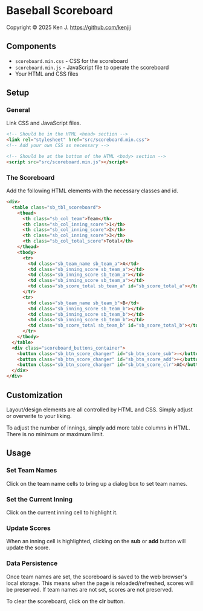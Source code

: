 # Baseball Scoreboard

Copyright © 2025 Ken J. https://github.com/kenjij

## Components

- `scoreboard.min.css` - CSS for the scoreboard
- `scoreboard.min.js` - JavaScript file to operate the scoreboard
- Your HTML and CSS files

## Setup

### General

Link CSS and JavaScript files.

```html
<!-- Should be in the HTML <head> section -->
<link rel="stylesheet" href="src/scoreboard.min.css">
<!-- Add your own CSS as necessary -->

<!-- Should be at the bottom of the HTML <body> section -->
<script src="src/scoreboard.min.js"></script>
```

### The Scoreboard

Add the following HTML elements with the necessary classes and id.

```html
<div>
  <table class="sb_tbl_scoreboard">
    <thead>
      <th class="sb_col_team">Team</th>
      <th class="sb_col_inning_score">1</th>
      <th class="sb_col_inning_score">2</th>
      <th class="sb_col_inning_score">3</th>
      <th class="sb_col_total_score">Total</th>
    </thead>
    <tbody>
      <tr>
        <td class="sb_team_name sb_team_a">A</td>
        <td class="sb_inning_score sb_team_a"></td>
        <td class="sb_inning_score sb_team_a"></td>
        <td class="sb_inning_score sb_team_a"></td>
        <td class="sb_score_total sb_team_a" id="sb_score_total_a"></td>
      </tr>
      <tr>
        <td class="sb_team_name sb_team_b">B</td>
        <td class="sb_inning_score sb_team_b"></td>
        <td class="sb_inning_score sb_team_b"></td>
        <td class="sb_inning_score sb_team_b"></td>
        <td class="sb_score_total sb_team_b" id="sb_score_total_b"></td>
      </tr>
    </tbody>
  </table>
  <div class="scoreboard_buttons_container">
    <button class="sb_btn_score_changer" id="sb_btn_score_sub">-</button>
    <button class="sb_btn_score_changer" id="sb_btn_score_add">+</button>
    <button class="sb_btn_score_changer" id="sb_btn_score_clr">AC</button>
  </div>
</div>
```

## Customization

Layout/design elements are all controlled by HTML and CSS. Simply adjust or overwrite to your liking.

To adjust the number of innings, simply add more table columns in HTML. There is no minimum or maximum limit.

## Usage

### Set Team Names

Click on the team name cells to bring up a dialog box to set team names.

### Set the Current Inning

Click on the current inning cell to highlight it.

### Update Scores

When an inning cell is highlighted, clicking on the **sub** or **add** button will update the score.


### Data Persistence

Once team names are set, the scoreboard is saved to the web browser's local storage. This means when the page is reloaded/refreshed, scores will be preserved. If team names are not set, scores are not preserved.

To clear the scoreboard, click on the **clr** button.

